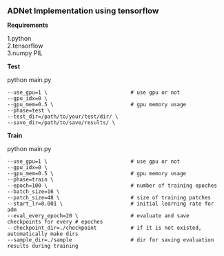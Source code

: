 <font size=4>**ADNet Implementation using tensorflow**</font>  

**Requirements**  

1.python  
2.tensorflow  
3.numpy PIL  

**Test**  

python main.py  

    --use_gpu=1 \                           # use gpu or not  
    --gpu_idx=0 \  
    --gpu_mem=0.5 \                         # gpu memory usage  
    --phase=test \  
    --test_dir=/path/to/your/test/dir/ \  
    --save_dir=/path/to/save/results/ \  
    
**Train**  

python main.py  

    --use_gpu=1 \                           # use gpu or not  
    --gpu_idx=0 \  
    --gpu_mem=0.5 \                         # gpu memory usage 
    --phase=train \  
    --epoch=100 \                           # number of training epoches  
    --batch_size=16 \  
    --patch_size=48 \                       # size of training patches  
    --start_lr=0.001 \                      # initial learning rate for adm  
    --eval_every_epoch=20 \                 # evaluate and save checkpoints for every # epoches  
    --checkpoint_dir=./checkpoint           # if it is not existed, automatically make dirs  
    --sample_dir=./sample                   # dir for saving evaluation results during training
